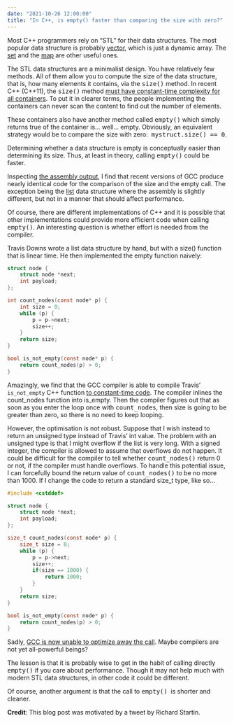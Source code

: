 ```yaml
---
date: "2021-10-26 12:00:00"
title: "In C++, is empty() faster than comparing the size with zero?"
---
```




Most C++ programmers rely on &ldquo;STL&rdquo; for their data structures. The most popular data structure is probably [vector](https://en.cppreference.com/w/cpp/container/vector), which is just a dynamic array. The [set](https://en.cppreference.com/w/cpp/container/set) and the [map](https://en.cppreference.com/w/cpp/container/map) are other useful ones.

The STL data structures are a minimalist design. You have relatively few methods. All of them allow you to compute the size of the data structure, that is, how many elements it contains, via the <tt>size()</tt> method. In recent C++ (C++11), the <tt>size()</tt> method [must have constant-time complexity for all containers](http://www.open-std.org/jtc1/sc22/wg21/docs/papers/2014/n4296.pdf). To put it in clearer terms, the people implementing the containers can never scan the content to find out the number of elements.

These containers also have another method called <tt>empty()</tt> which simply returns true of the container is&hellip; well&hellip; empty. Obviously, an equivalent strategy would be to compare the size with zero:  <tt>mystruct.size() == 0</tt>.

Determining whether a data structure is empty is conceptually easier than determining its size. Thus, at least in theory, calling <tt>empty()</tt> could be faster.

Inspecting [the assembly output](https://godbolt.org/z/4Yfbearjo), I find that recent versions of GCC produce nearly identical code for the comparison of the size and the empty call. The exception being the [list](https://en.cppreference.com/w/cpp/container/list) data structure where the assembly is slightly different, but not in a manner that should affect performance.

Of course, there are different implementations of C++ and it is possible that other implementations could provide more efficient code when calling <tt>empty()</tt>. An interesting question is whether effort is needed from the compiler.

Travis Downs wrote a list data structure by hand, but with a size() function that is linear time. He then implemented the empty function naively:
```C
struct node {
    struct node *next;
    int payload;
};

int count_nodes(const node* p) {
    int size = 0;
    while (p) {
        p = p->next;
        size++;
    }
    return size;
}

bool is_not_empty(const node* p) {
    return count_nodes(p) > 0;
}
```


Amazingly, we find that the GCC compiler is able to compile Travis&rsquo; `is_not_empty` C++ function [to constant-time code](https://godbolt.org/z/7v86K5oqq). The compiler inlines the count_nodes function into is_empty. Then the compiler figures out that as soon as you enter the loop once with <tt>count_nodes</tt>, then size is going to be greater than zero, so there is no need to keep looping.

However, the optimisation is not robust. Suppose that I wish instead to return an unsigned type instead of Travis&rsquo; int value. The problem with an unsigned type is that I might overflow if the list is very long. With a signed integer, the compiler is allowed to assume that overflows do not happen. It could be difficult for the compiler to tell whether <tt>count_nodes()</tt> return 0 or not, if the compiler must handle overflows. To handle this potential issue, I can forcefully bound the return value of <tt>count_nodes()</tt> to be no more than 1000. If I change the code to return a standard size_t type, like so&hellip;
```C
#include <cstddef>

struct node {
    struct node *next;
    int payload;
};

size_t count_nodes(const node* p) {
    size_t size = 0;
    while (p) {
        p = p->next;
        size++;
        if(size == 1000) { 
            return 1000; 
        }
    }
    return size;
}

bool is_not_empty(const node* p) {
    return count_nodes(p) > 0;
}
```


Sadly, [GCC is now unable to optimize away the call](https://godbolt.org/z/MaEsPK8Eh). Maybe compilers are not yet all-powerful beings?

The lesson is that it is probably wise to get in the habit of calling directly <tt>empty()</tt> if you care about performance. Though it may not help much with modern STL data structures, in other code it could be different.

Of course, another argument is that the call to <tt>empty()</tt>  is shorter and cleaner.

__Credit__: This blog post was motivated by a tweet by Richard Startin.

